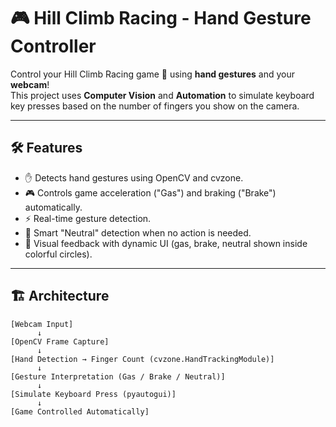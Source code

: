 # 🎮 Hill Climb Racing - Hand Gesture Controller

Control your Hill Climb Racing game 🚗 using **hand gestures** and your **webcam**!  
This project uses **Computer Vision** and **Automation** to simulate keyboard key presses based on the number of fingers you show on the camera.

---

## 🛠 Features

- ✋ Detects hand gestures using OpenCV and cvzone.
- 🎮 Controls game acceleration ("Gas") and braking ("Brake") automatically.
- ⚡ Real-time gesture detection.
- 🧠 Smart "Neutral" detection when no action is needed.
- 🎨 Visual feedback with dynamic UI (gas, brake, neutral shown inside colorful circles).

---

## 🏗 Architecture

```plaintext
[Webcam Input] 
      ↓
[OpenCV Frame Capture] 
      ↓
[Hand Detection → Finger Count (cvzone.HandTrackingModule)]
      ↓
[Gesture Interpretation (Gas / Brake / Neutral)]
      ↓
[Simulate Keyboard Press (pyautogui)]
      ↓
[Game Controlled Automatically]

